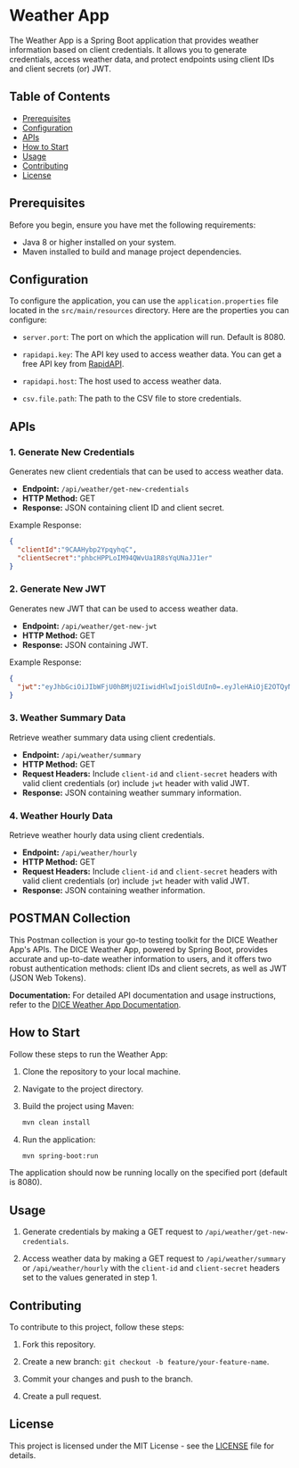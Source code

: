 # Weather App

The Weather App is a Spring Boot application that provides weather information based on client credentials. It allows you to generate credentials, access weather data, and protect endpoints using client IDs and client secrets (or) JWT.

## Table of Contents

- [Prerequisites](#prerequisites)
- [Configuration](#configuration)
- [APIs](#apis)
- [How to Start](#how-to-start)
- [Usage](#usage)
- [Contributing](#contributing)
- [License](#license)

## Prerequisites

Before you begin, ensure you have met the following requirements:

- Java 8 or higher installed on your system.
- Maven installed to build and manage project dependencies.

## Configuration

To configure the application, you can use the `application.properties` file located in the `src/main/resources` directory. Here are the properties you can configure:

- `server.port`: The port on which the application will run. Default is 8080.

- `rapidapi.key`: The API key used to access weather data. You can get a free API key from [RapidAPI](https://rapidapi.com/community/api/open-weather-map).
- `rapidapi.host`: The host used to access weather data.
- `csv.file.path`: The path to the CSV file to store credentials.

## APIs

### 1. Generate New Credentials

Generates new client credentials that can be used to access weather data.

- **Endpoint:** `/api/weather/get-new-credentials`
- **HTTP Method:** GET
- **Response:** JSON containing client ID and client secret.

Example Response:

```json
{
  "clientId":"9CAAHybp2YpqyhqC",
  "clientSecret":"phbcHPPLoIM94QWvUa1R8sYqUNaJJ1er"
}
```

### 2. Generate New JWT

Generates new JWT that can be used to access weather data.

- **Endpoint:** `/api/weather/get-new-jwt`
- **HTTP Method:** GET
- **Response:** JSON containing JWT.

Example Response:

```json
{
  "jwt":"eyJhbGciOiJIbWFjU0hBMjU2IiwidHlwIjoiSldUIn0=.eyJleHAiOjE2OTQyNDgzNTM2ODksImFsbG93ZWQiOiJ0cnVlIn0=.JQ_vv71z77-977-9Bs-E77-9Kj5XFu-_vU4kXu-_ve-_ve-_vUfvv73vv73vv73vv710LnDvv73vv70="
}
```

### 3. Weather Summary Data

Retrieve weather summary data using client credentials.

- **Endpoint:** `/api/weather/summary`
- **HTTP Method:** GET
- **Request Headers:** Include `client-id` and `client-secret` headers with valid client credentials (or) include `jwt` header with valid JWT.
- **Response:** JSON containing weather summary information.

### 4. Weather Hourly Data

Retrieve weather hourly data using client credentials.

- **Endpoint:** `/api/weather/hourly`
- **HTTP Method:** GET
- **Request Headers:** Include `client-id` and `client-secret` headers with valid client credentials (or) include `jwt` header with valid JWT.
- **Response:** JSON containing weather information.

## POSTMAN Collection

This Postman collection is your go-to testing toolkit for the DICE Weather App's APIs. The DICE Weather App, powered by Spring Boot, provides accurate and up-to-date weather information to users, and it offers two robust authentication methods: client IDs and client secrets, as well as JWT (JSON Web Tokens).

**Documentation:** For detailed API documentation and usage instructions, refer to the [DICE Weather App Documentation](https://www.postman.com/crimson-comet-408538/workspace/dice-weather-app/overview).


## How to Start

Follow these steps to run the Weather App:

1. Clone the repository to your local machine.

2. Navigate to the project directory.

3. Build the project using Maven:

   ```bash
   mvn clean install
   ```

4. Run the application:

   ```bash
   mvn spring-boot:run
   ```

The application should now be running locally on the specified port (default is 8080).

## Usage

1. Generate credentials by making a GET request to `/api/weather/get-new-credentials`.

2. Access weather data by making a GET request to `/api/weather/summary` or `/api/weather/hourly` with the `client-id` and `client-secret` headers set to the values generated in step 1.


## Contributing

To contribute to this project, follow these steps:

1. Fork this repository.

2. Create a new branch: `git checkout -b feature/your-feature-name`.

3. Commit your changes and push to the branch.

4. Create a pull request.

## License

This project is licensed under the MIT License - see the [LICENSE](LICENSE) file for details.